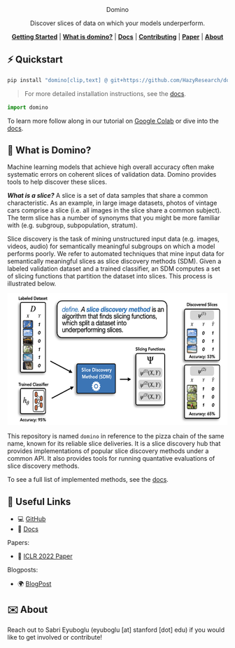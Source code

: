
<div align="center">
    <!---
    <img src="docs/assets/banner.png" height=150 alt="banner"/>
    -->
Domino 

<!---
![GitHub Workflow Status](https://img.shields.io/github/workflow/status/HazyResearch/domino/CI)
![GitHub](https://img.shields.io/github/license/HazyResearch/domino)
[![Documentation Status](https://readthedocs.org/projects/dcbench/badge/?version=latest)](https://dcbench.readthedocs.io/en/latest/?badge=latest)
[![pre-commit](https://img.shields.io/badge/pre--commit-enabled-brightgreen?logo=pre-commit&logoColor=white)](https://github.com/pre-commit/pre-commit)
[![PyPI - Python Version](https://img.shields.io/pypi/pyversions/dcbench)](https://pypi.org/project/dcbench/)
[![codecov](https://codecov.io/gh/HazyResearch/domino/branch/main/graph/badge.svg?token=MOLQYUSYQU)](https://codecov.io/gh/HazyResearch/domino)
-->
Discover slices of data on which your models underperform. 

[**Getting Started**](#%EF%B8%8F-quickstart)
| [**What is domino?**](#-what-is-domino)
| [**Docs**](https://domino-slice.readthedocs.io/en/latest/index.html)
| [**Contributing**](CONTRIBUTING.md)
| [**Paper**](https://arxiv.org/abs/2203.14960.pdf)
| [**About**](#%EF%B8%8F-about)
</div>




## ⚡️ Quickstart

```bash
pip install "domino[clip,text] @ git+https://github.com/HazyResearch/domino@main"
```
> For more detailed installation instructions, see the [docs](https://domino-slice.readthedocs.io/en/latest/intro.html).

```python
import domino
```

To learn more follow along in our tutorial on [Google Colab](https://colab.research.google.com/github/HazyResearch/domino/blob/main/examples/01_intro.ipynb) or dive into the [docs](https://domino-slice.readthedocs.io/en/latest/intro.html). 


## 🍕 What is Domino?

Machine learning models that achieve high overall accuracy often make systematic errors on coherent slices of validation data. Domino provides tools to help discover these slices.

***What is a slice?***  A slice is a set of data samples that share a common characteristic. As an example, in large image datasets, photos of vintage cars comprise a slice (i.e. all images in the slice share a common subject). The term slice has a number of synonyms  that you might be more familiar with (e.g. subgroup, subpopulation, stratum).

Slice discovery is the task of mining unstructured input data (e.g. images, videos, audio) for semantically meaningful subgroups on which a model performs poorly. We refer to automated techniques that mine input data for semantically meaningful slices as slice discovery methods (SDM). Given a labeled validation dataset and a trained classifier, an SDM computes a set of slicing functions that partition the dataset into slices. This process is illustrated below. 

<img src="docs/assets/slice_discovery.png" height="300px"/>

This repository is named `domino` in reference to the pizza chain of the same name, known for its reliable slice deliveries. It is a slice discovery hub that provides implementations of popular slice discovery methods under a common API. It also provides tools for running quantative evaluations of slice discovery methods. 

To see a full list of implemented methods, see the [docs](https://domino-slice.readthedocs.io/en/latest/apidocs/index.html). 
## 🔗 Useful Links
- 💻 [GitHub](https://github.com/HazyResearch/domino)
- 📘 [Docs](https://domino-slice.readthedocs.io/en/latest/)

Papers:
- 📄 [ICLR 2022 Paper](https://arxiv.org/abs/2203.14960)

Blogposts:
- 🌍 [BlogPost]()



## ✉️ About
Reach out to Sabri Eyuboglu (eyuboglu [at] stanford [dot] edu) if you would like to get involved or contribute!
